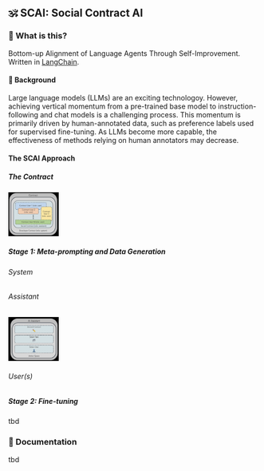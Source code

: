 ##  🕉️ SCAI: Social Contract AI


### 🧐 What is this?
Bottom-up Alignment of Language Agents Through Self-Improvement. Written in [LangChain](https://github.com/hwchase17/langchain).

#### 📖 Background
Large language models (LLMs) are an exciting technologoy. However, achieving vertical momentum from a pre-trained base model to instruction-following and chat models is a challenging process. This momentum is primarily driven by human-annotated data, such as preference labels used for supervised fine-tuning. As LLMs become more capable, the effectiveness of methods relying on human annotators may decrease.

#### The SCAI Approach

##### The Contract
<p align="left">
    <img src="assets/contract.jpg" alt="contract" width="20%">
</p>



##### Stage 1: Meta-prompting and Data Generation

###### System

###### Assistant
<p align="left">
    <img src="assets/assistant.jpg" alt="contract" width="20%">
</p>

###### User(s)

##### Stage 2: Fine-tuning 
tbd


### 📖 Documentation 

tbd



